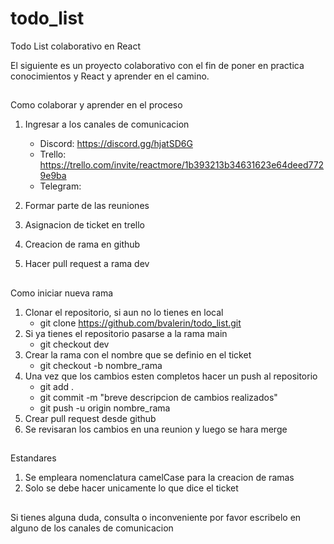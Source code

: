 # todo_list
Todo List colaborativo en React

El siguiente es un proyecto colaborativo con el fin de poner en practica conocimientos y React y aprender en el camino.

##
Como colaborar y aprender en el proceso

1. Ingresar a los canales de comunicacion
    - Discord: https://discord.gg/hjatSD6G
    - Trello: https://trello.com/invite/reactmore/1b393213b34631623e64deed7729e9ba
    - Telegram: 

2. Formar parte de las reuniones
3. Asignacion de ticket en trello
4. Creacion de rama en github
5. Hacer pull request a rama dev

##
Como iniciar nueva rama
1. Clonar el repositorio, si aun no lo tienes en local
    - git clone https://github.com/bvalerin/todo_list.git
2. Si ya tienes el repositorio pasarse a la rama main
    - git checkout dev
3. Crear la rama con el nombre que se definio en el ticket
    - git checkout -b nombre_rama
4. Una vez que los cambios esten completos hacer un push al repositorio
    - git add .
    - git commit -m "breve descripcion de cambios realizados"
    - git push -u origin nombre_rama
5. Crear pull request desde github
6. Se revisaran los cambios en una reunion y luego se hara merge

##
Estandares

1. Se empleara nomenclatura camelCase para la creacion de ramas
2. Solo se debe hacer unicamente lo que dice el ticket

##
Si tienes alguna duda, consulta o inconveniente por favor escribelo en alguno de los canales de comunicacion



